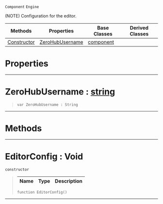  `Component` `Engine`



(NOTE) Configuration for the editor.

|Methods|Properties|Base Classes|Derived Classes|
|---|---|---|---|
|[ Constructor](https://github.com/zeroengineteam/ZeroDocs/blob/master/code_reference/class_reference/editorconfig.markdown#editorconfig-void)|[ ZeroHubUsername](https://github.com/zeroengineteam/ZeroDocs/blob/master/code_reference/class_reference/editorconfig.markdown#zerohubusername-zero-eng)|[component](https://github.com/zeroengineteam/ZeroDocs/blob/master/code_reference/class_reference/component.markdown)| |


 #  Properties


---  
 #  ZeroHubUsername : [string](https://github.com/zeroengineteam/ZeroDocs/blob/master/code_reference/zilch_base_types/string.markdown)

> 
> ``` lang=cpp, name=Zilch
> var ZeroHubUsername : String


---  
 #  Methods


---  
 #  EditorConfig : Void

 `constructor`

> 
> |Name|Type|Description|
> |---|---|---|
> ``` lang=cpp, name=Zilch
> function EditorConfig()
> ``` 


---  
 

 